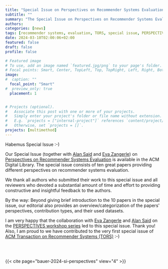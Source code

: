 ```yaml
---
title: "Special Issue on Perspectives on Recommender Systems Evaluation (PRSE) in ACM TORS"
subtitle: ""
summary: "The Special Issue on Perspectives on Recommender Systems Evaluation in the ACM Transactions on Recommender Systems (TORS) is now online in the ACM Digital Library."
authors: 
categories: [news]
tags: [recommender systems, evaluation, TORS, special issue, PERSPECTIVES]
date: 2024-03-10T02:00:06+02:00
featured: false
draft: false
profile: false

# Featured image
# To use, add an image named `featured.jpg/png` to your page's folder.
# Focal points: Smart, Center, TopLeft, Top, TopRight, Left, Right, BottomLeft, Bottom, BottomRight.
image:
#  caption: ""
  focal_point: "Smart"
#  preview_only: true
  placement: 1


# Projects (optional).
#   Associate this post with one or more of your projects.
#   Simply enter your project's folder or file name without extension.
#   E.g. `projects = ["internal-project"]` references `content/project/deep-learning/index.md`.
#   Otherwise, set `projects = []`.
projects: [multimethod]
---
```


Habemus Special Issue :-)

Our Special Issue (together with [Alan Said](http://alansaid.com) and [Eva Zangerle](https://evazangerle.at)) on [Perspectives on Recommender Systems Evaluation](https://dl.acm.org/toc/tors/2024/2/1) is available in the ACM Digital Library.
The special issue consists of ten great papers providing different perspectives on recommender systems evaluation.

We thank all authors who submitted their work to this special issue and all reviewers who devoted a substantial amount of time and effort to providing constructive and insightful feedback to the authors.

By the way: Beyond giving brief introduction to the 10 papers in the special issue, our editorial also provides an overview/categorization of the papers' perspectives, contribution types, and their used datasets.


I am very happy that the collaboration with [Eva Zangerle](https://evazangerle.at) and  [Alan Said](http://alansaid.com) on the [PERSPECTIVES workshop series](http://perspectives-ws.github.io) led to this special issue. Thank you!   
Also, I am proud to we have contributed to the very first special issue of [ACM Transaction on Recommender Systems (TORS)](http://tors.acm.org) :-)


<br>
<br>

{{< cite page="bauer-2024-si-perspectives" view="4" >}}